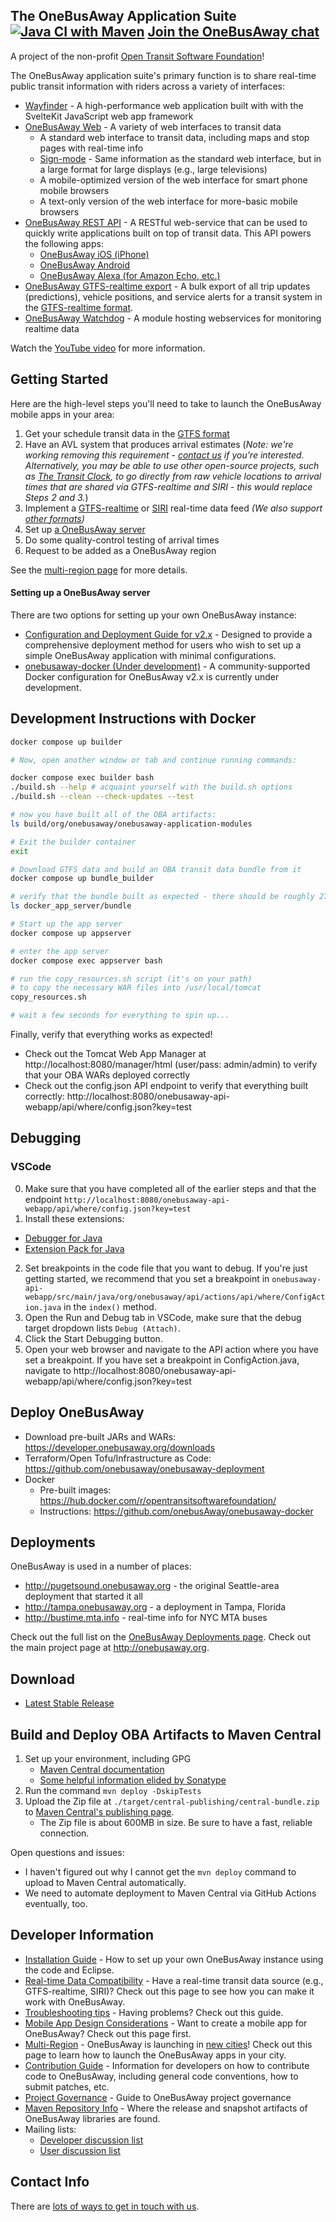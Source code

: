 ## The OneBusAway Application Suite [![Java CI with Maven](https://github.com/OneBusAway/onebusaway-application-modules/actions/workflows/maven.yml/badge.svg)](https://github.com/OneBusAway/onebusaway-application-modules/actions/workflows/maven.yml) [Join the OneBusAway chat](https://onebusaway.slack.com/)

A project of the non-profit [Open Transit Software Foundation](https://opentransitsoftwarefoundation.org/)!

The OneBusAway application suite's primary function is to share real-time public transit information with riders across a variety of interfaces:

  * [Wayfinder](https://github.com/onebusAway/wayfinder) - A high-performance web application built with with the SvelteKit JavaScript web app framework
  * [OneBusAway Web](http://pugetsound.onebusaway.org/) - A variety of web interfaces to transit data
    * A standard web interface to transit data, including maps and stop pages with real-time info
    * [Sign-mode](https://github.com/OneBusAway/onebusaway-application-modules/wiki/Sign-Mode) - Same information as the standard web interface, but in a large format for large displays (e.g., large televisions)
    * A mobile-optimized version of the web interface for smart phone mobile browsers
    * A text-only version of the web interface for more-basic mobile browsers
  * [OneBusAway REST API]( https://developer.onebusaway.org/api/where) - A RESTful web-service that can be used to quickly write applications built on top of transit data. This API powers the following apps:
    * [OneBusAway iOS (iPhone)](https://github.com/OneBusAway/onebusaway-ios)
    * [OneBusAway Android](https://github.com/OneBusAway/onebusaway-android)
    * [OneBusAway Alexa (for Amazon Echo, etc.)](https://github.com/OneBusAway/onebusaway-alexa)
  * [OneBusAway GTFS-realtime export](http://developer.onebusaway.org/modules/onebusaway-application-modules/current-SNAPSHOT/api/gtfs-realtime.html) - A bulk export of all trip updates (predictions), vehicle positions, and service alerts for a transit system in the [GTFS-realtime format](https://developers.google.com/transit/gtfs-realtime/).
  * [OneBusAway Watchdog](https://github.com/OneBusAway/onebusaway-application-modules/wiki/OneBusAway-Watchdog) - A module hosting webservices for monitoring realtime data

Watch the [YouTube video](http://www.youtube.com/watch?v=CBctcyE7Am4&feature=player_embedded) for more information.

## Getting Started

Here are the high-level steps you'll need to take to launch the OneBusAway mobile apps in your area:

1. Get your schedule transit data in the [GTFS format](https://developers.google.com/transit/gtfs/)
2. Have an AVL system that produces arrival estimates (*Note: we're working removing this requirement - [contact us](https://groups.google.com/forum/#!forum/onebusaway-developers) if you're interested.  Alternatively, you may be able to use other open-source projects, such as [The Transit Clock](https://thetransitclock.github.io), to go directly from raw vehicle locations to arrival times that are shared via GTFS-realtime and SIRI - this would replace Steps 2 and 3.*)
3. Implement a [GTFS-realtime](https://developers.google.com/transit/gtfs-realtime/) or [SIRI](http://en.wikipedia.org/wiki/Service_Interface_for_Real_Time_Information) real-time data feed *(We also support [other formats](https://github.com/OneBusAway/onebusaway-application-modules/wiki/Real-Time-Data-Configuration-Guide))*
4. Set up [a OneBusAway server](https://github.com/OneBusAway/onebusaway-application-modules#setting-up-a-onebusaway-server)
5. Do some quality-control testing of arrival times
6. Request to be added as a OneBusAway region

See the [multi-region page](https://github.com/OneBusAway/onebusaway/wiki/Multi-Region) for more details.

#### Setting up a OneBusAway server

There are two options for setting up your own OneBusAway instance:
* [Configuration and Deployment Guide for v2.x](https://github.com/OneBusAway/onebusaway/wiki/Configuration-and-Deployment-Guide-for-v2.x) - Designed to provide a comprehensive deployment method for users who wish to set up a simple OneBusAway application with minimal configurations.
* [onebusaway-docker (Under development)](https://github.com/OneBusAway/onebusaway-docker) - A community-supported Docker configuration for OneBusAway v2.x is currently under development.

## Development Instructions with Docker

```sh
docker compose up builder

# Now, open another window or tab and continue running commands:

docker compose exec builder bash
./build.sh --help # acquaint yourself with the build.sh options
./build.sh --clean --check-updates --test

# now you have built all of the OBA artifacts:
ls build/org/onebusaway/onebusaway-application-modules

# Exit the builder container
exit

# Download GTFS data and build an OBA transit data bundle from it
docker compose up bundle_builder

# verify that the bundle built as expected - there should be roughly 27 items in that directory
ls docker_app_server/bundle

# Start up the app server
docker compose up appserver

# enter the app server
docker compose exec appserver bash

# run the copy_resources.sh script (it's on your path)
# to copy the necessary WAR files into /usr/local/tomcat
copy_resources.sh

# wait a few seconds for everything to spin up...
```

Finally, verify that everything works as expected!

* Check out the Tomcat Web App Manager at http://localhost:8080/manager/html (user/pass: admin/admin) to verify that your OBA WARs deployed correctly
* Check out the config.json API endpoint to verify that everything built correctly: http://localhost:8080/onebusaway-api-webapp/api/where/config.json?key=test

## Debugging

### VSCode

0. Make sure that you have completed all of the earlier steps and that the endpoint `http://localhost:8080/onebusaway-api-webapp/api/where/config.json?key=test`
1. Install these extensions:
  * [Debugger for Java](https://marketplace.visualstudio.com/items?itemName=vscjava.vscode-java-debug)
  * [Extension Pack for Java](https://marketplace.visualstudio.com/items?itemName=vscjava.vscode-java-pack)
2. Set breakpoints in the code file that you want to debug. If you're just getting started, we recommend that you set a breakpoint in `onebusaway-api-webapp/src/main/java/org/onebusaway/api/actions/api/where/ConfigAction.java` in the `index()` method. 
3. Open the Run and Debug tab in VSCode, make sure that the debug target dropdown lists `Debug (Attach)`.
4. Click the Start Debugging button.
5. Open your web browser and navigate to the API action where you have set a breakpoint. If you have set a breakpoint in ConfigAction.java, navigate to http://localhost:8080/onebusaway-api-webapp/api/where/config.json?key=test

## Deploy OneBusAway

* Download pre-built JARs and WARs: https://developer.onebusaway.org/downloads
* Terraform/Open Tofu/Infrastructure as Code: https://github.com/onebusaway/onebusaway-deployment
* Docker
  * Pre-built images: https://hub.docker.com/r/opentransitsoftwarefoundation/
  * Instructions: https://github.com/onebusAway/onebusaway-docker

## Deployments

OneBusAway is used in a number of places:

* http://pugetsound.onebusaway.org - the original Seattle-area deployment that started it all
* http://tampa.onebusaway.org - a deployment in Tampa, Florida
* http://bustime.mta.info - real-time info for NYC MTA buses

Check out the full list on the [OneBusAway Deployments page](https://github.com/OneBusAway/onebusaway/wiki/OneBusAway-Deployments).  Check out the main project page at http://onebusaway.org.

## Download

* [Latest Stable Release](https://developer.onebusaway.org/downloads)

## Build and Deploy OBA Artifacts to Maven Central

1. Set up your environment, including GPG
   * [Maven Central documentation](https://central.sonatype.org/publish/requirements/gpg/)
   * [Some helpful information elided by Sonatype](https://www.swissarmyronin.dk/Miscellaneous/Gpg-maven/)
2. Run the command `mvn deploy -DskipTests`
3. Upload the Zip file at `./target/central-publishing/central-bundle.zip` to [Maven Central's publishing page](https://central.sonatype.com/publishing/deployments).
    * The Zip file is about 600MB in size. Be sure to have a fast, reliable connection. 

Open questions and issues:

* I haven't figured out why I cannot get the `mvn deploy` command to upload to Maven Central automatically.
* We need to automate deployment to Maven Central via GitHub Actions eventually, too.

## Developer Information

 * [Installation Guide](https://github.com/OneBusAway/onebusaway-application-modules/wiki) - How to set up your own OneBusAway instance using the code and Eclipse.
 * [Real-time Data Compatibility](https://github.com/OneBusAway/onebusaway-application-modules/wiki/Real-Time-Data-Configuration-Guide) - Have a real-time transit data source (e.g., GTFS-realtime, SIRI)?  Check out this page to see how you can make it work with OneBusAway.
 * [Troubleshooting tips](https://github.com/OneBusAway/onebusaway/wiki/Troubleshooting) - Having problems?  Check out this guide.
 * [Mobile App Design Considerations](https://github.com/OneBusAway/onebusaway-application-modules/wiki/Mobile-App-Design-Considerations) - Want to create a mobile app for OneBusAway?  Check out this page first.
 * [Multi-Region](https://github.com/OneBusAway/onebusaway/wiki/Multi-Region) - OneBusAway is launching in [new cities](https://github.com/OneBusAway/onebusaway/wiki/OneBusAway-Deployments)!  Check out this page to learn how to launch the OneBusAway apps in your city.
 * [Contribution Guide](https://github.com/OneBusAway/onebusaway/wiki/Developer-Guide) - Information for developers on how to contribute code to OneBusAway, including general code conventions, how to submit patches, etc.
 * [Project Governance](https://github.com/OneBusAway/onebusaway/wiki/Governance) - Guide to OneBusAway project governance
 * [Maven Repository Info](https://github.com/OneBusAway/onebusaway/wiki/Maven-Repository) - Where the release and snapshot artifacts of OneBusAway libraries are found.
 * Mailing lists:
     - [Developer discussion list](https://groups.google.com/group/onebusaway-developers)
     - [User discussion list](https://groups.google.com/group/onebusaway-users)

## Contact Info

There are [lots of ways to get in touch with us](https://developer.onebusaway.org/getting-help).

